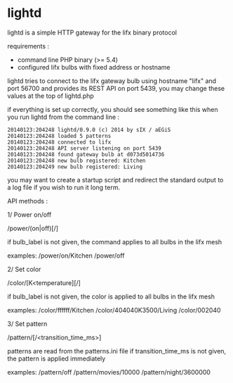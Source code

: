 lightd
======

lightd is a simple HTTP gateway for the lifx binary protocol

requirements :
- command line PHP binary (>= 5.4)
- configured lifx bulbs with fixed address or hostname

lightd tries to connect to the lifx gateway bulb using hostname "lifx" and port
56700 and provides its REST API on port 5439, you may change these values at
the top of lightd.php

if everything is set up correctly, you should see something like this when you
run lightd from the command line :

```
20140123:204248 lightd/0.9.0 (c) 2014 by sIX / aEGiS
20140123:204248 loaded 5 patterns
20140123:204248 connected to lifx
20140123:204248 API server listening on port 5439
20140123:204248 found gateway bulb at d073d5014736
20140123:204248 new bulb registered: Kitchen
20140123:204249 new bulb registered: Living
```

you may want to create a startup script and redirect the standard output to a
log file if you wish to run it long term.

API methods :

1/ Power on/off

/power/(on|off)[/<bulb label>]

if bulb_label is not given, the command applies to all bulbs in the lifx mesh

examples:
/power/on/Kitchen
/power/off

2/ Set color

/color/<color>[K<temperature][/<bulb label>]

if bulb_label is not given, the color is applied to all bulbs in the lifx mesh

examples:
/color/ffffff/Kitchen
/color/404040K3500/Living
/color/002040

3/ Set pattern

/pattern/<name>[/<transition_time_ms>]

patterns are read from the patterns.ini file
if transition_time_ms is not given, the pattern is applied immediately

examples:
/pattern/off
/pattern/movies/10000
/pattern/night/3600000
